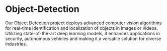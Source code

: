 # Object-Detection
Our Object Detection project deploys advanced computer vision algorithms for real-time identification and localization of objects in images or videos. Utilizing state-of-the-art deep learning models, it enhances applications in security, autonomous vehicles and making it a versatile solution for diverse industries.
